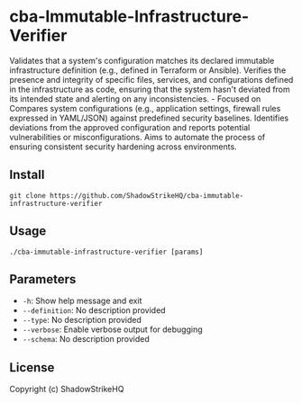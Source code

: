 # cba-Immutable-Infrastructure-Verifier
Validates that a system's configuration matches its declared immutable infrastructure definition (e.g., defined in Terraform or Ansible). Verifies the presence and integrity of specific files, services, and configurations defined in the infrastructure as code, ensuring that the system hasn't deviated from its intended state and alerting on any inconsistencies. - Focused on Compares system configurations (e.g., application settings, firewall rules expressed in YAML/JSON) against predefined security baselines. Identifies deviations from the approved configuration and reports potential vulnerabilities or misconfigurations. Aims to automate the process of ensuring consistent security hardening across environments.

## Install
`git clone https://github.com/ShadowStrikeHQ/cba-immutable-infrastructure-verifier`

## Usage
`./cba-immutable-infrastructure-verifier [params]`

## Parameters
- `-h`: Show help message and exit
- `--definition`: No description provided
- `--type`: No description provided
- `--verbose`: Enable verbose output for debugging
- `--schema`: No description provided

## License
Copyright (c) ShadowStrikeHQ
